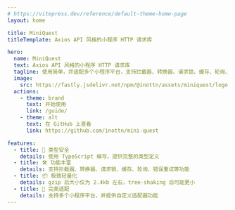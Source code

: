 ```yaml
---
# https://vitepress.dev/reference/default-theme-home-page
layout: home

title: MiniQuest
titleTemplate: Axios API 风格的小程序 HTTP 请求库

hero:
  name: MiniQuest
  text: Axios API 风格的小程序 HTTP 请求库
  tagline: 使用简单，并适配多个小程序平台，支持拦截器、转换器、请求锁、缓存、轮询、错误重试等功能
  image:
    src: https://fastly.jsdelivr.net/npm/@inottn/assets/miniquest/logo.svg
  actions:
    - theme: brand
      text: 开始使用
      link: /guide/
    - theme: alt
      text: 在 GitHub 上查看
      link: https://github.com/inottn/mini-quest

features:
  - title: 🔑 类型安全
    details: 使用 TypeScript 编写，提供完整的类型定义
  - title: 🛠 功能丰富
    details: 支持拦截器、转换器、请求锁、缓存、轮询、错误重试等功能
  - title: 📦 极致轻量化
    details: gzip 后大小仅为 2.4kb 左右，tree-shaking 后可能更小
  - title: 🔌 完美适配
    details: 支持多个小程序平台，并提供自定义适配器功能
---
```

